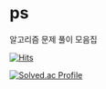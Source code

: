 # ps
알고리즘 문제 풀이 모음집

[![Hits](https://hits.sh/github.com/Akrobatik/ps.svg)](https://hits.sh/github.com/Akrobatik/ps/)

[![Solved.ac Profile](http://mazassumnida.wtf/api/v2/generate_badge?boj=akrobatik)](https://solved.ac/akrobatik/)
